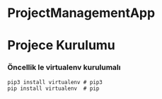 # ProjectManagementApp

# Projece Kurulumu

### Öncellik le virtualenv kurulumalı
```
pip3 install virtualenv # pip3
pip install virtualenv  # pip
```
